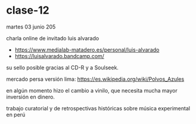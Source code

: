# clase-12

martes 03 junio 205

charla online de invitado luis alvarado

* <https://www.medialab-matadero.es/personal/luis-alvarado>
* <https://luisalvarado.bandcamp.com/>

su sello posible gracias al CD-R y a Soulseek.

mercado persa versión lima: <https://es.wikipedia.org/wiki/Polvos_Azules>

en algún momento hizo el cambio a vinilo, que necesita mucha mayor inversión en dinero.

trabajo curatorial y de retrospectivas históricas sobre música experimental en perú
